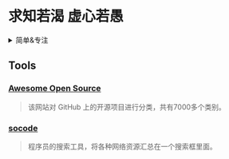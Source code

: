 # 求知若渴 虚心若愚
<details><summary>简单&专注</summary>
1. C/C++/Golang
2. Java
3. JavaScript/TpyeScript
4. Python
</details>

## Tools

### [Awesome Open Source](https://awesomeopensource.com/)
>该网站对 GitHub 上的开源项目进行分类，共有7000多个类别。

### [socode](https://socode.pro/)
>程序员的搜索工具，将各种网络资源汇总在一个搜索框里面。
